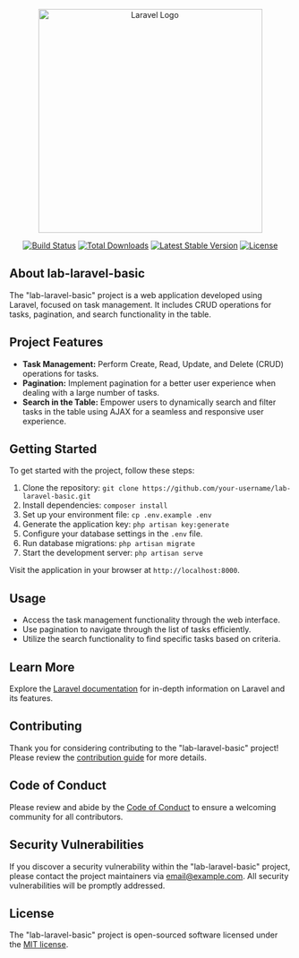 <p align="center"><a href="https://laravel.com" target="_blank"><img src="https://raw.githubusercontent.com/laravel/art/master/logo-lockup/5%20SVG/2%20CMYK/1%20Full%20Color/laravel-logolockup-cmyk-red.svg" width="400" alt="Laravel Logo"></a></p>

<p align="center">
<a href="https://github.com/laravel/framework/actions"><img src="https://github.com/laravel/framework/workflows/tests/badge.svg" alt="Build Status"></a>
<a href="https://packagist.org/packages/laravel/framework"><img src="https://img.shields.io/packagist/dt/laravel/framework" alt="Total Downloads"></a>
<a href="https://packagist.org/packages/laravel/framework"><img src="https://img.shields.io/packagist/v/laravel/framework" alt="Latest Stable Version"></a>
<a href="https://packagist.org/packages/laravel/framework"><img src="https://img.shields.io/packagist/l/laravel/framework" alt="License"></a>
</p>

## About lab-laravel-basic

The "lab-laravel-basic" project is a web application developed using Laravel, focused on task management. It includes CRUD operations for tasks, pagination, and search functionality in the table.

## Project Features

- **Task Management:** Perform Create, Read, Update, and Delete (CRUD) operations for tasks.
- **Pagination:** Implement pagination for a better user experience when dealing with a large number of tasks.
- **Search in the Table:** Empower users to dynamically search and filter tasks in the table using AJAX for a seamless and responsive user experience.

## Getting Started

To get started with the project, follow these steps:

1. Clone the repository: `git clone https://github.com/your-username/lab-laravel-basic.git`
2. Install dependencies: `composer install`
3. Set up your environment file: `cp .env.example .env`
4. Generate the application key: `php artisan key:generate`
5. Configure your database settings in the `.env` file.
6. Run database migrations: `php artisan migrate`
7. Start the development server: `php artisan serve`

Visit the application in your browser at `http://localhost:8000`.

## Usage

- Access the task management functionality through the web interface.
- Use pagination to navigate through the list of tasks efficiently.
- Utilize the search functionality to find specific tasks based on criteria.

## Learn More

Explore the [Laravel documentation](https://laravel.com/docs) for in-depth information on Laravel and its features.

## Contributing

Thank you for considering contributing to the "lab-laravel-basic" project! Please review the [contribution guide](https://laravel.com/docs/contributions) for more details.

## Code of Conduct

Please review and abide by the [Code of Conduct](https://laravel.com/docs/contributions#code-of-conduct) to ensure a welcoming community for all contributors.

## Security Vulnerabilities

If you discover a security vulnerability within the "lab-laravel-basic" project, please contact the project maintainers via [email@example.com](mailto:email@example.com). All security vulnerabilities will be promptly addressed.

## License

The "lab-laravel-basic" project is open-sourced software licensed under the [MIT license](https://opensource.org/licenses/MIT).
